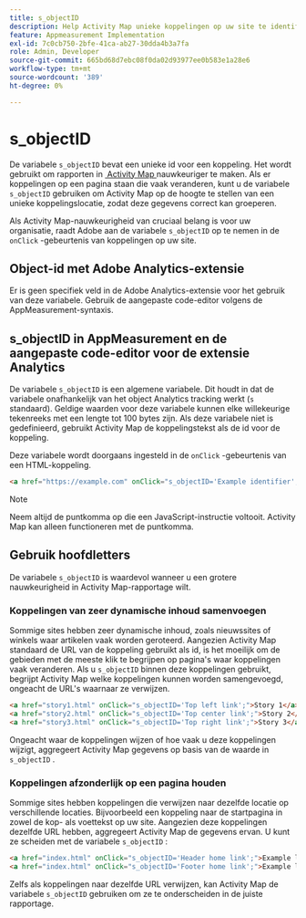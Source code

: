 ```yaml
---
title: s_objectID
description: Help Activity Map unieke koppelingen op uw site te identificeren.
feature: Appmeasurement Implementation
exl-id: 7c0cb750-2bfe-41ca-ab27-30dda4b3a7fa
role: Admin, Developer
source-git-commit: 665bd68d7ebc08f0da02d93977ee0b583e1a28e6
workflow-type: tm+mt
source-wordcount: '389'
ht-degree: 0%

---
```


# s_objectID

De variabele `s_objectID` bevat een unieke id voor een koppeling. Het wordt gebruikt om rapporten in [&#x200B; Activity Map &#x200B;](/help/analyze/activity-map/overview.md) nauwkeuriger te maken. Als er koppelingen op een pagina staan die vaak veranderen, kunt u de variabele `s_objectID` gebruiken om Activity Map op de hoogte te stellen van een unieke koppelingslocatie, zodat deze gegevens correct kan groeperen.

Als Activity Map-nauwkeurigheid van cruciaal belang is voor uw organisatie, raadt Adobe aan de variabele `s_objectID` op te nemen in de `onClick` -gebeurtenis van koppelingen op uw site.

## Object-id met Adobe Analytics-extensie

Er is geen specifiek veld in de Adobe Analytics-extensie voor het gebruik van deze variabele. Gebruik de aangepaste code-editor volgens de AppMeasurement-syntaxis.

## s_objectID in AppMeasurement en de aangepaste code-editor voor de extensie Analytics

De variabele `s_objectID` is een algemene variabele. Dit houdt in dat de variabele onafhankelijk van het object Analytics tracking werkt (`s` standaard). Geldige waarden voor deze variabele kunnen elke willekeurige tekenreeks met een lengte tot 100 bytes zijn. Als deze variabele niet is gedefinieerd, gebruikt Activity Map de koppelingstekst als de id voor de koppeling.

Deze variabele wordt doorgaans ingesteld in de `onClick` -gebeurtenis van een HTML-koppeling.

```HTML
<a href="https://example.com" onClick="s_objectID='Example identifier';">Example link</a>
```

>[!NOTE]
>
>Neem altijd de puntkomma op die een JavaScript-instructie voltooit. Activity Map kan alleen functioneren met de puntkomma.

## Gebruik hoofdletters

De variabele `s_objectID` is waardevol wanneer u een grotere nauwkeurigheid in Activity Map-rapportage wilt.

### Koppelingen van zeer dynamische inhoud samenvoegen

Sommige sites hebben zeer dynamische inhoud, zoals nieuwssites of winkels waar artikelen vaak worden geroteerd. Aangezien Activity Map standaard de URL van de koppeling gebruikt als id, is het moeilijk om de gebieden met de meeste klik te begrijpen op pagina&#39;s waar koppelingen vaak veranderen. Als u `s_objectID` binnen deze koppelingen gebruikt, begrijpt Activity Map welke koppelingen kunnen worden samengevoegd, ongeacht de URL&#39;s waarnaar ze verwijzen.

```HTML
<a href="story1.html" onClick="s_objectID='Top left link';">Story 1</a>
<a href="story2.html" onClick="s_objectID='Top center link';">Story 2</a>
<a href="story3.html" onClick="s_objectID='Top right link';">Story 3</a>
```

Ongeacht waar de koppelingen wijzen of hoe vaak u deze koppelingen wijzigt, aggregeert Activity Map gegevens op basis van de waarde in `s_objectID` .

### Koppelingen afzonderlijk op een pagina houden

Sommige sites hebben koppelingen die verwijzen naar dezelfde locatie op verschillende locaties. Bijvoorbeeld een koppeling naar de startpagina in zowel de kop- als voettekst op uw site. Aangezien deze koppelingen dezelfde URL hebben, aggregeert Activity Map de gegevens ervan. U kunt ze scheiden met de variabele `s_objectID` :

```HTML
<a href="index.html" onClick="s_objectID='Header home link';">Example link in Header</a>
<a href="index.html" onClick="s_objectID='Footer home link';">Example link in Footer</a>
```

Zelfs als koppelingen naar dezelfde URL verwijzen, kan Activity Map de variabele `s_objectID` gebruiken om ze te onderscheiden in de juiste rapportage.
